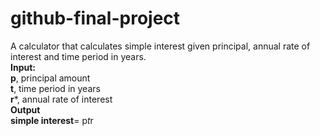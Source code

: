 # github-final-project
A calculator that calculates simple interest given principal, annual rate of interest and time period in years.<br>
**Input:**<br>
   **p**, principal amount<br>
   **t**, time period in years<br>
   **r***, annual rate of interest<br>
**Output**<br>
   **simple interest**= p*t*r<br>
